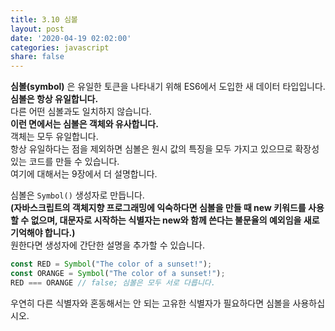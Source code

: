 ```yaml
---
title: 3.10 심볼
layout: post
date: '2020-04-19 02:02:00'
categories: javascript
share: false
---
```


**심볼(symbol)** 은 유일한 토큰을 나타내기 위해 ES6에서 도입한 새 데이터 타입입니다.  
**심볼은 항상 유일합니다.**  
다른 어떤 심볼과도 일치하지 않습니다.  
**이런 면에서는 심볼은 객체와 유사합니다.**  
객체는 모두 유일합니다.  
항상 유일하다는 점을 제외하면 심볼은 원시 값의 특징을 모두 가지고 있으므로 확장성 있는 코드를 만들 수 있습니다.  
여기에 대해서는 9장에서 더 설명합니다.

심볼은 `Symbol()` 생성자로 만듭니다.  
**(자바스크립트의 객체지향 프로그래밍에 익숙하다면 심볼을 만들 때 new 키워드를 사용할 수 없으며, 대문자로 시작하는 식별자는 new와 함께 쓴다는 불문율의 예외임을 새로 기억해야 합니다.)**  
원한다면 생성자에 간단한 설명을 추가할 수 있습니다.

```javascript
const RED = Symbol("The color of a sunset!");
const ORANGE = Symbol("The color of a sunset!");
RED === ORANGE // false; 심볼은 모두 서로 다릅니다.
```

우연히 다른 식별자와 혼동해서는 안 되는 고유한 식별자가 필요하다면 심볼을 사용하십시오.